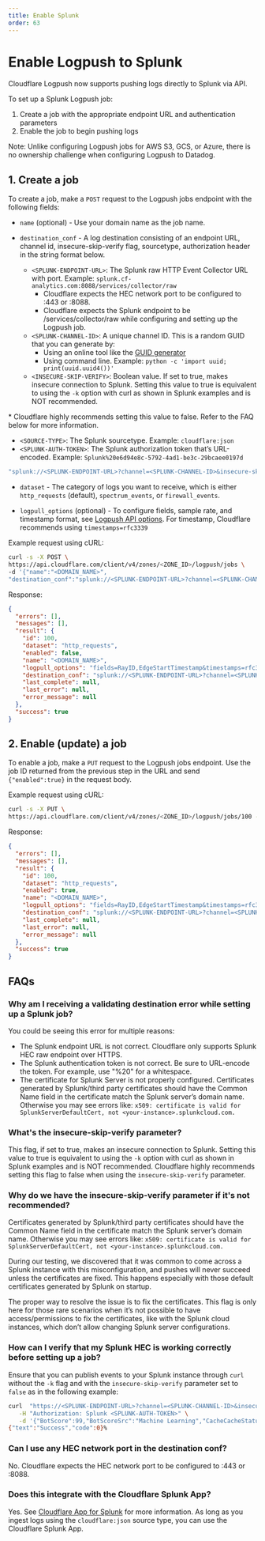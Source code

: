 ```yaml
---
title: Enable Splunk
order: 63
---
```


# Enable Logpush to Splunk

Cloudflare Logpush now supports pushing logs directly to Splunk via API.

To set up a Splunk Logpush job:
1. Create a job with the appropriate endpoint URL and authentication parameters
2. Enable the job to begin pushing logs

<Aside type="note" header="Note">

Note: Unlike configuring Logpush jobs for AWS S3, GCS, or Azure, there is no ownership challenge when configuring Logpush to Datadog.

</Aside>

## 1. Create a job

To create a job, make a `POST` request to the Logpush jobs endpoint with the following fields:

* `name` (optional) - Use your domain name as the job name.
* `destination_conf` - A log destination consisting of an endpoint URL, channel id, insecure-skip-verify flag, sourcetype, authorization header in the string format below. 

  * `<SPLUNK-ENDPOINT-URL>`: The Splunk raw HTTP Event Collector URL with port. Example: `splunk.cf-analytics.com:8088/services/collector/raw`
      * Cloudflare expects the HEC network port to be configured to :443 or :8088. 
      * Cloudflare expects the Splunk endpoint to be /services/collector/raw while configuring and setting up the Logpush job.  
  * `<SPLUNK-CHANNEL-ID>`: A unique channel ID. This is a random GUID that you can generate by:
      * Using an online tool like the [GUID generator](https://www.guidgenerator.com/) 
      * Using command line.  Example: `python -c 'import uuid; print(uuid.uuid4())'` 
  * `<INSECURE-SKIP-VERIFY>`: Boolean value. If set to true, makes insecure connection to Splunk. Setting this value to true is equivalent to using the `-k` option with curl as shown in Splunk examples and is NOT recommended.

<Aside type="note" header="Note">
      * Cloudflare highly recommends setting this value to false. Refer to the FAQ below for more information.
</Aside>

  * `<SOURCE-TYPE>`: The Splunk sourcetype. Example: `cloudflare:json`
  * `<SPLUNK-AUTH-TOKEN>`: The Splunk authorization token that’s URL-encoded. Example: `Splunk%20e6d94e8c-5792-4ad1-be3c-29bcaee0197d`   

```bash
"splunk://<SPLUNK-ENDPOINT-URL>?channel=<SPLUNK-CHANNEL-ID>&insecure-skip-verify=<INSECURE-SKIP-VERIFY>&sourcetype=<SOURCE-TYPE>&header_Authorization=<SPLUNK-AUTH-TOKEN>"
```

* `dataset` - The category of logs you want to receive, which is either `http_requests` (default), `spectrum_events`, or `firewall_events`.

* `logpull_options` (optional) - To configure fields, sample rate, and timestamp format, see [Logpush API options](https://developers.cloudflare.com/logs/logpush/logpush-configuration-api/understanding-logpush-api#options). For timestamp, Cloudflare recommends using `timestamps=rfc3339`

Example request using cURL:

```bash
curl -s -X POST \
https://api.cloudflare.com/client/v4/zones/<ZONE_ID>/logpush/jobs \
-d '{"name":"<DOMAIN_NAME>",
"destination_conf":"splunk://<SPLUNK-ENDPOINT-URL>?channel=<SPLUNK-CHANNEL-ID>&insecure-skip-verify=<INSECURE-SKIP-VERIFY>&sourcetype=<SOURCE-TYPE>&header_Authorization=<SPLUNK-AUTH-TOKEN>",  "logpull_options":"fields=RayID,EdgeStartTimestamp&timestamps=rfc3339", "dataset":"http_requests"}' | jq .
```

Response:

```json
{
  "errors": [],
  "messages": [],
  "result": {
    "id": 100,
    "dataset": "http_requests",
    "enabled": false,
    "name": "<DOMAIN_NAME>",
    "logpull_options": "fields=RayID,EdgeStartTimestamp&timestamps=rfc3339",
    "destination_conf": "splunk://<SPLUNK-ENDPOINT-URL>?channel=<SPLUNK-CHANNEL-ID>&insecure-skip-verify=<INSECURE-SKIP-VERIFY>&sourcetype=<SOURCE-TYPE>&header_Authorization=<SPLUNK-AUTH-TOKEN>",
    "last_complete": null,
    "last_error": null,
    "error_message": null
  },
  "success": true
}
```

## 2. Enable (update) a job

To enable a  job, make a `PUT` request to the Logpush jobs endpoint. Use the job ID returned from the previous step in the URL and send `{"enabled":true}` in the request body.

Example request using cURL:

```bash
curl -s -X PUT \
https://api.cloudflare.com/client/v4/zones/<ZONE_ID>/logpush/jobs/100 -d'{"enabled":true}' | jq .
```

Response:

```json
{
  "errors": [],
  "messages": [],
  "result": {
    "id": 100,
    "dataset": "http_requests",
    "enabled": true,
    "name": "<DOMAIN_NAME>",
    "logpull_options": "fields=RayID,EdgeStartTimestamp&timestamps=rfc3339",
    "destination_conf": "splunk://<SPLUNK-ENDPOINT-URL>?channel=<SPLUNK-CHANNEL-ID>&insecure-skip-verify=<INSECURE-SKIP-VERIFY>&sourcetype=<SOURCE-TYPE>&header_Authorization=<SPLUNK-AUTH-TOKEN>",
    "last_complete": null,
    "last_error": null,
    "error_message": null
  },
  "success": true
}
```

## FAQs

### Why am I receiving a validating destination error while setting up a Splunk job? 
You could be seeing this error for multiple reasons:
* The Splunk endpoint URL is not correct. Cloudflare only supports Splunk HEC raw endpoint over HTTPS.
* The Splunk authentication token is not correct. Be sure to URL-encode the token. For example, use "%20" for a whitespace.
* The certificate for Splunk Server is not properly configured. Certificates generated by Splunk/third party certificates should have the Common Name field in the certificate match the Splunk server’s domain name. Otherwise you may see errors like: `x509: certificate is valid for SplunkServerDefaultCert, not <your-instance>.splunkcloud.com.`


### What's the insecure-skip-verify parameter?
This flag, if set to true, makes an insecure connection to Splunk. Setting this value to true is equivalent to using the `-k` option with curl as shown in Splunk examples and is NOT recommended. Cloudflare highly recommends setting this flag to false when using the `insecure-skip-verify` parameter.

### Why do we have the insecure-skip-verify parameter if it's not recommended?
Certificates generated by Splunk/third party certificates should have the Common Name field in the certificate match the Splunk server’s domain name. Otherwise you may see errors like: `x509: certificate is valid for SplunkServerDefaultCert, not <your-instance>.splunkcloud.com.` 

During our testing, we discovered that it was common to come across a Splunk instance with this misconfiguration, and pushes will never succeed unless the certificates are fixed. This happens especially with those default certificates generated by Splunk on startup.

The proper way to resolve the issue is to fix the certificates. This flag is only here for those rare scenarios when it’s not possible to have access/permissions to fix the certificates, like with the Splunk cloud instances, which don’t allow changing Splunk server configurations.

### How can I verify that my Splunk HEC is working correctly before setting up a job?
Ensure that you can publish events to your Splunk instance through `curl` without the `-k` flag and with the `insecure-skip-verify` parameter set to `false` as in the following example: 

```bash
curl  "https://<SPLUNK-ENDPOINT-URL>?channel=<SPLUNK-CHANNEL-ID>&insecure-skip-verify=<INSECURE-SKIP-VERIFY>&sourcetype=<SOURCE-TYPE>" \
   -H "Authorization: Splunk <SPLUNK-AUTH-TOKEN>" \
   -d '{"BotScore":99,"BotScoreSrc":"Machine Learning","CacheCacheStatus":"miss","CacheResponseBytes":2478}'
{"text":"Success","code":0}%
```

### Can I use any HEC network port in the destination conf?
No. Cloudflare expects the HEC network port to be configured to :443 or :8088. 

### Does this integrate with the Cloudflare Splunk App?
Yes. See [Cloudflare App for Splunk](https://splunkbase.splunk.com/app/4501/) for more information. As long as you ingest logs using the `cloudflare:json` source type, you can use the Cloudflare Splunk App. 